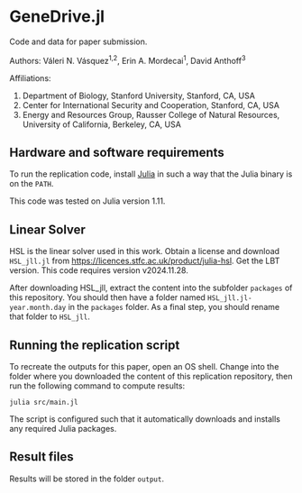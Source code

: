 # GeneDrive.jl

Code and data for paper submission.

Authors: Váleri N. Vásquez<sup>1,2</sup>, Erin A. Mordecai<sup>1</sup>, David Anthoff<sup>3</sup>

Affiliations: 
1. Department of Biology, Stanford University, Stanford, CA, USA
2. Center for International Security and Cooperation, Stanford, CA, USA
3. Energy and Resources Group,  Rausser College of Natural Resources, University of California, Berkeley, CA, USA

## Hardware and software requirements

To run the replication code, install [Julia](http://julialang.org/) in such a way that the Julia binary is on the `PATH`. 

This code was tested on Julia version 1.11.

## Linear Solver

HSL is the linear solver used in this work. Obtain a license and download `HSL_jll.jl` from https://licences.stfc.ac.uk/product/julia-hsl. Get the LBT version. This code requires version v2024.11.28.

After downloading HSL_jll, extract the content into the subfolder `packages` of this repository. You should then have a folder named `HSL_jll.jl-year.month.day` in the `packages` folder. As a final step, you should rename that folder to `HSL_jll`.

## Running the replication script

To recreate the outputs for this paper, open an OS shell. Change into the folder where you downloaded the content of this replication repository, then run the following command to compute results:

```
julia src/main.jl
```

The script is configured such that it automatically downloads and installs any required Julia packages.

## Result files

Results will be stored in the folder `output`.
